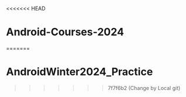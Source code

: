 <<<<<<< HEAD
# Android-Courses-2024
=======
# AndroidWinter2024_Practice
>>>>>>> 7f7f6b2 (Change by Local git)

